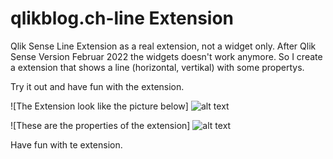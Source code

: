 # qlikblog.ch-line Extension

Qlik Sense Line Extension as a real extension, not a widget only.
After Qlik Sense Version Februar 2022 the widgets doesn't work anymore. 
So I create a extension that shows a line (horizontal, vertikal) with some propertys.

Try it out and have fun with the extension.

![The Extension look like the picture below]
![alt text](https://github.com/rgerber/qlikblog.ch-line/blob/main/qlikblog.ch_LineExtension.png?raw=true)


![These are the properties of the extension]
![alt text](https://github.com/rgerber/qlikblog.ch-line/blob/main/qlikblog.ch_LineExtension_properties.png?raw=true)



Have fun with te extension.
